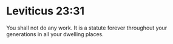 # Leviticus 23:31

You shall not do any work. It is a statute forever throughout your generations in all your dwelling places.

